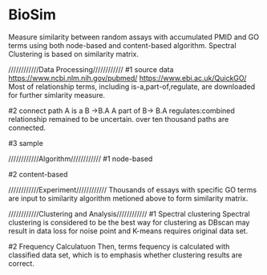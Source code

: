 # BioSim
Measure similarity between random assays with accumulated PMID and GO terms using both node-based and content-based algorithm.
Spectral Clustering is based on similarity matrix.

////////////Data Processing////////////
#1 source data
https://www.ncbi.nlm.nih.gov/pubmed/
https://www.ebi.ac.uk/QuickGO/
Most of relationship terms, including is-a,part-of,regulate, are downloaded for further simlarity measure.

#2 connect path
A is a B ->B.A
A part of B-> B.A
regulates:combined relationship remained to be uncertain.
over ten thousand paths are connected. 

#3 sample

////////////Algorithm////////////
#1 node-based


#2 content-based


////////////Experiment////////////
Thousands of essays with specific GO terms are input to similarity algorithm metioned above to form similarity matrix.


////////////Clustering and Analysis////////////
#1 Spectral clustering
Spectral clustering is considered to be the best way for clustering as DBscan may result in data loss for noise point and K-means requires original data set.

#2 Frequency Calculatuon
Then, terms fequency is calculated with classified data set, which is to emphasis whether clustering results are correct.  
